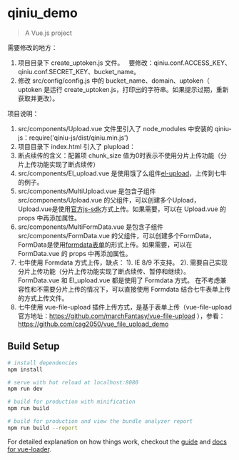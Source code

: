 # qiniu_demo

> A Vue.js project

需要修改的地方：
1. 项目目录下 create_uptoken.js 文件。  
要修改：qiniu.conf.ACCESS_KEY、qiniu.conf.SECRET_KEY、bucket_name。
2. 修改 src/config/config.js 中的 bucket_name、domain、uptoken（ uptoken 是运行 create_uptoken.js，打印出的字符串。如果提示过期，重新获取并更改）。  

项目说明：
1. src/components/Upload.vue 文件里引入了 node_modules 中安装的 qiniu-js：require('qiniu-js/dist/qiniu.min.js')
2. 项目目录下 index.html 引入了 plupload：<script src="http://cdn.staticfile.org/plupload/2.1.9/plupload.full.min.js"></script>
3. 断点续传的含义：配置项 chunk_size 值为0时表示不使用分片上传功能（分片上传功能实现了断点续传）
4. src/components/El_upload.vue 是使用饿了么组件[el-upload](http://element.eleme.io/1.1/#/zh-CN/component/upload)，上传到七牛的例子。
5. src/components/MultiUpload.vue 是包含子组件 src/components/Upload.vue 的父组件，可以创建多个Upload，Upload.vue是使用[官方js-sdk](https://github.com/qiniu/js-sdk/)方式上传。如果需要，可以在 Upload.vue 的 props 中再添加属性。
6. src/components/MultiFormData.vue 是包含子组件 src/components/FormData.vue 的父组件，可以创建多个FormData，FormData是使用[formdata表单](https://developer.qiniu.com/kodo/manual/1272/form-upload)的形式上传。如果需要，可以在 FormData.vue 的 props 中再添加属性。
7. 七牛使用 Formdata 方式上传，缺点：
   1). IE 8/9 不支持。
   2). 需要自己实现分片上传功能（分片上传功能实现了断点续传、暂停和继续）。
   FormData.vue 和 El_upload.vue 都是使用了 Formdata 方式。
   在不考虑兼容性和不需要分片上传的情况下，可以直接使用 Formdata 结合七牛表单上传的方式上传文件。
8. 七牛使用 vue-file-upload 插件上传方式，是基于表单上传（vue-file-upload官方地址：https://github.com/marchFantasy/vue-file-upload ），参看：https://github.com/cag2050/vue_file_upload_demo

## Build Setup

``` bash
# install dependencies
npm install

# serve with hot reload at localhost:8080
npm run dev

# build for production with minification
npm run build

# build for production and view the bundle analyzer report
npm run build --report
```

For detailed explanation on how things work, checkout the [guide](http://vuejs-templates.github.io/webpack/) and [docs for vue-loader](http://vuejs.github.io/vue-loader).
